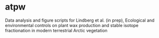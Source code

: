 # atpw
Data analysis and figure scripts for Lindberg et al. (in prep), Ecological and environmental controls on plant wax production and stable isotope fractionation in modern terrestrial Arctic vegetation
